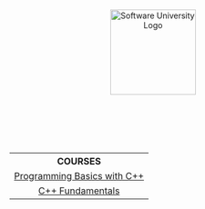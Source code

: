 <!DOCTYPE html>
<html lang="en">

<head>
    <meta charset="UTF-8">
    <meta http-equiv="X-UA-Compatible" content="IE=edge">
    <meta name="viewport" content="width=device-width, initial-scale=1.0">
</head>

<body>
    <div class="softuni__logo" align="center" style="position: relative;">
        <a href="https://softuni.bg/curriculum" class="softuni__logo_link" target="_blank">
            <img src="https://upload.wikimedia.org/wikipedia/commons/7/76/Logo_Software_University_%28SoftUni%29_-_blue.png"
                alt="Software University Logo" class="softuni__logo__img"
                style="position:absolute; top: 50%; left: 50%; transform: translate(-50%, 0%); width:150px; padding:10px; margin: 0 auto;">
        </a>
    </div>
    <div class="softuni__subjects" align="center" style="position: relative;">
        <table class="softuni__subjects__table"
            style="position: absolute; top: 50%; left: 50%; transform: translate(-50%, 300%); width:100%; max-width:1000px;">
            <tr class="softuni__subjects__table__row">
                <th class="softuni__subjects__table__row__header" style="text-align:center; vertical-align: middle;">
                    COURSES
                </th>
            </tr>
            <tr class="softuni__subjects__table__row">
                <td class="softuni__subjects__table__row__data" style="text-align:center; vertical-align: middle;">
                    <a href="https://github.com/todorkrastev/softuni-software-engineering/tree/main/C%2B%2B/M01_ProgrammingBasics"
                        class="softuni__subjects__table__row__data__link" target="_blank">Programming Basics with
                        C++</a>
                </td>
            </tr>
            <tr class="softuni__subjects__table__row">
                <td class="softuni__subjects__table__row__data" style="text-align:center; vertical-align: middle;">
                    <a href="https://github.com/todorkrastev/software-university/tree/main/C%2B%2B/M02_Fundamentals"
                        class="softuni__subjects__table__row__data__link" target="_blank">C++ Fundamentals</a>
                </td>
            </tr>
        </table>
    </div>
</body>

</html>
